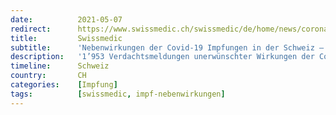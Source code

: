 ```yaml
---
date:          2021-05-07
redirect:      https://www.swissmedic.ch/swissmedic/de/home/news/coronavirus-covid-19/nebenwirkungen-covid-19-impfungen-update-5.html
title:         Swissmedic
subtitle:      'Nebenwirkungen der Covid-19 Impfungen in der Schweiz – Update'
description:   '1’953 Verdachtsmeldungen unerwünschter Wirkungen der Covid-19-Impfstoffe in der Schweiz ausgewertet'
timeline:      Schweiz
country:       CH
categories:    [Impfung]
tags:          [swissmedic, impf-nebenwirkungen]
---
```

